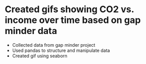 # Created gifs showing CO2 vs. income over time based on gap minder data
- Collected data from gap minder project
- Used pandas to structure and manipulate data
- Created gif using seaborn
